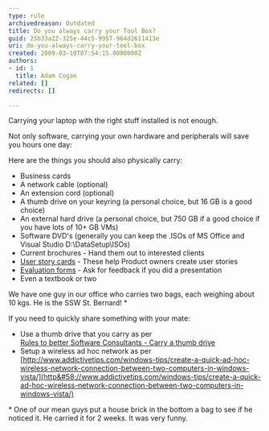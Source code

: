 ```yaml
---
type: rule
archivedreason: Outdated
title: Do you always carry your Tool Box?
guid: 25b33a22-325e-44c5-9957-964d2611413e
uri: do-you-always-carry-your-tool-box
created: 2009-03-10T07:54:15.0000000Z
authors:
- id: 1
  title: Adam Cogan
related: []
redirects: []

---
```


Carrying your laptop with the right stuff installed is not enough. 

 Not only software, carrying your own hardware and peripherals will save you hours one day: 

 Here are the things you should also physically carry:  
<!--endintro-->

* Business cards
* A network cable (optional)
* An extension cord (optional)
* A thumb drive on your keyring (a personal choice, but 16 GB is a good choice)
* An external hard drive (a personal choice, but 750 GB if a good choice if you have lots of 10+ GB VMs)
* Software DVD's (generally you can keep the .ISOs of MS Office and Visual Studio D:\DataSetup\ISOs\)
* Current brochures - Hand them out to interested clients
* [User story cards](http&#58;//www.ssw.com.au/ssw/standards/rules/RulesToBetterProjectManagementWithTFS.aspx#PrintedStoryCard) - These help Product owners create user stories
* [Evaluation forms](http&#58;//www.ssw.com.au/ssw/NETUG/UGEvaluationSurvey.aspx) - Ask for feedback if you did a presentation
* Even a textbook or two


We have one guy in our office who carries two bags, each weighing about 10 kgs. He is the SSW St. Bernard! \*

 If you need to quickly share something with your mate:

* Use a thumb drive that you carry as per <br>      [Rules to better Software Consultants - Carry a thumb drive](/_layouts/15/FIXUPREDIRECT.ASPX?WebId=3dfc0e07-e23a-4cbb-aac2-e778b71166a2&amp;TermSetId=07da3ddf-0924-4cd2-a6d4-a4809ae20160&amp;TermId=ba63bcc0-99b0-4bbf-a60d-9b04e0f0d9d7)
* Setup a wireless ad hoc network as per <br>      [http://www.addictivetips.com/windows-tips/create-a-quick-ad-hoc-wireless-network-connection-between-two-computers-in-windows-vista/](http&#58;//www.addictivetips.com/windows-tips/create-a-quick-ad-hoc-wireless-network-connection-between-two-computers-in-windows-vista/)


\* One of our mean guys put a house brick in the bottom a bag to see if he noticed it. He carried it for 2 weeks. It was very funny.
